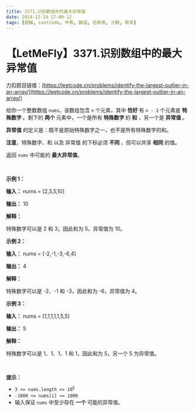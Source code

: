 ```yaml
---
title: 3371.识别数组中的最大异常值
date: 2024-12-19 17-00-12
tags: [题解, LeetCode, 中等, 数组, 哈希表, 计数, 枚举]
---
```


# 【LetMeFly】3371.识别数组中的最大异常值

力扣题目链接：[https://leetcode.cn/problems/identify-the-largest-outlier-in-an-array/](https://leetcode.cn/problems/identify-the-largest-outlier-in-an-array/)

<p>给你一个整数数组 <code>nums</code>。该数组包含 <code>n</code> 个元素，其中&nbsp;<strong>恰好&nbsp;</strong>有 <code>n - 2</code> 个元素是&nbsp;<strong>特殊数字&nbsp;</strong>。剩下的&nbsp;<strong>两个&nbsp;</strong>元素中，一个是所有&nbsp;<strong>特殊数字&nbsp;</strong>的 <strong>和</strong> ，另一个是&nbsp;<strong>异常值&nbsp;</strong>。</p>

<p><strong>异常值</strong> 的定义是：既不是原始特殊数字之一，也不是所有特殊数字的和。</p>

<p><strong>注意</strong>，特殊数字、和 以及 异常值 的下标必须&nbsp;<strong>不同&nbsp;</strong>，但可以共享&nbsp;<strong>相同</strong> 的值。</p>

<p>返回 <code>nums</code> 中可能的&nbsp;<strong>最大</strong><strong>异常值</strong>。</p>

<p>&nbsp;</p>

<p><strong class="example">示例 1：</strong></p>

<div class="example-block">
<p><strong>输入：</strong> <span class="example-io">nums = [2,3,5,10]</span></p>

<p><strong>输出：</strong> <span class="example-io">10</span></p>

<p><strong>解释：</strong></p>

<p>特殊数字可以是 2 和 3，因此和为 5，异常值为 10。</p>
</div>

<p><strong class="example">示例 2：</strong></p>

<div class="example-block">
<p><strong>输入：</strong> <span class="example-io">nums = [-2,-1,-3,-6,4]</span></p>

<p><strong>输出：</strong> <span class="example-io">4</span></p>

<p><strong>解释：</strong></p>

<p>特殊数字可以是 -2、-1 和 -3，因此和为 -6，异常值为 4。</p>
</div>

<p><strong class="example">示例 3：</strong></p>

<div class="example-block">
<p><strong>输入：</strong> <span class="example-io">nums = [1,1,1,1,1,5,5]</span></p>

<p><strong>输出：</strong> <span class="example-io">5</span></p>

<p><strong>解释：</strong></p>

<p>特殊数字可以是 1、1、1、1 和 1，因此和为 5，另一个 5 为异常值。</p>
</div>

<p>&nbsp;</p>

<p><strong>提示：</strong></p>

<ul>
	<li><code>3 &lt;= nums.length &lt;= 10<sup>5</sup></code></li>
	<li><code>-1000 &lt;= nums[i] &lt;= 1000</code></li>
	<li>输入保证 <code>nums</code> 中至少存在&nbsp;<strong>一个&nbsp;</strong>可能的异常值。</li>
</ul>


    